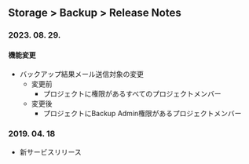 ## Storage > Backup > Release Notes

### 2023. 08. 29.
#### 機能変更
* バックアップ結果メール送信対象の変更
    * 変更前
        * プロジェクトに権限があるすべてのプロジェクトメンバー
    * 変更後
        * プロジェクトにBackup Admin権限があるプロジェクトメンバー

### 2019. 04. 18
* 新サービスリリース
